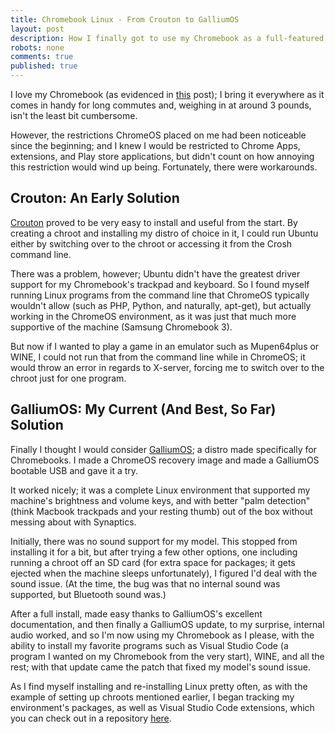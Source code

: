 ```yaml
---
title: Chromebook Linux - From Crouton to GalliumOS
layout: post
description: How I finally got to use my Chromebook as a full-featured Linux machine.
robots: none
comments: true
published: true
---
```


I love my Chromebook (as evidenced in [this](http://mattconn.club/blog/2016/chromebook-web-development/) post); I bring it everywhere as it comes in handy for long commutes and, weighing in at around 3 pounds, isn't the least bit cumbersome.  

However, the restrictions ChromeOS placed on me had been noticeable since the beginning; and I knew I would be restricted to Chrome Apps, extensions, and Play store applications, but didn't count on how annoying this restriction would wind up being. Fortunately, there were workarounds.  

## Crouton: An Early Solution
[Crouton](https://github.com/dnschneid/crouton) proved to be very easy to install and useful from the start. By creating a chroot and installing my distro of choice in it, I could run Ubuntu either by switching over to the chroot or accessing it from the Crosh command line.  

There was a problem, however; Ubuntu didn't have the greatest driver support for my Chromebook's trackpad and keyboard. So I found myself running Linux programs from the command line that ChromeOS typically wouldn't allow (such as PHP, Python, and naturally, apt-get), but actually working in the ChromeOS environment, as it was just that much more supportive of the machine (Samsung Chromebook 3).  

But now if I wanted to play a game in an emulator such as Mupen64plus or WINE, I could not run that from the command line while in ChromeOS; it would throw an error in regards to X-server, forcing me to switch over to the chroot just for one program.  

## GalliumOS: My Current (And Best, So Far) Solution
Finally I thought I would consider [GalliumOS](https://galliumos.org/); a distro made specifically for Chromebooks. I made a ChromeOS recovery image and made a GalliumOS bootable USB and gave it a try.  

It worked nicely; it was a complete Linux environment that supported my machine's brightness and volume keys, and with better "palm detection" (think Macbook trackpads and your resting thumb) out of the box without messing about with Synaptics.  

Initially, there was no sound support for my model. This stopped from installing it for a bit, but after trying a few other options, one including running a chroot off an SD card (for extra space for packages; it gets ejected when the machine sleeps unfortunately), I figured I'd deal with the sound issue. (At the time, the bug was that no internal sound was supported, but Bluetooth sound was.)  

After a full install, made easy thanks to GalliumOS's excellent documentation, and then finally a GalliumOS update, to my surprise, internal audio worked, and so I'm now using my Chromebook as I please, with the ability to install my favorite programs such as Visual Studio Code (a program I wanted on my Chromebook from the very start), WINE, and all the rest; with that update came the patch that fixed my model's sound issue.  

As I find myself installing and re-installing Linux pretty often, as with the example of setting up chroots mentioned earlier, I began tracking my environment's packages, as well as Visual Studio Code extensions, which you can check out in a repository [here](https://github.com/mattConn/ubuntu-environment-setup).

